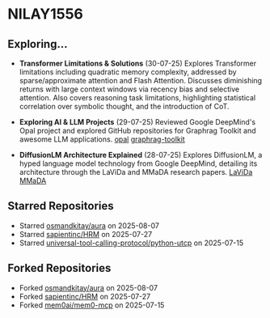 # NILAY1556

## Exploring...
- **Transformer Limitations & Solutions** (30-07-25)
  Explores Transformer limitations including quadratic memory complexity, addressed by sparse/approximate attention and Flash Attention. Discusses diminishing returns with large context windows via recency bias and selective attention. Also covers reasoning task limitations, highlighting statistical correlation over symbolic thought, and the introduction of CoT.

- **Exploring AI & LLM Projects** (29-07-25)
  Reviewed Google DeepMind's Opal project and explored GitHub repositories for Graphrag Toolkit and awesome LLM applications.
  [opal](https://opal.withgoogle.com/)
  [graphrag-toolkit](https://github.com/awslabs/graphrag-toolkit)

- **DiffusionLM Architecture Explained** (28-07-25)
  Explores DiffusionLM, a hyped language model technology from Google DeepMind, detailing its architecture through the LaViDa and MMaDA research papers.
  [LaViDa](https://arxiv.org/abs/2505.16839)
  [MMaDA](https://arxiv.org/abs/2505.15809)

## Starred Repositories
- Starred [osmandkitay/aura](https://github.com/osmandkitay/aura) on 2025-08-07
- Starred [sapientinc/HRM](https://github.com/sapientinc/HRM) on 2025-07-27
- Starred [universal-tool-calling-protocol/python-utcp](https://github.com/universal-tool-calling-protocol/python-utcp) on 2025-07-15

## Forked Repositories
- Forked [osmandkitay/aura](https://github.com/NILAY1556/aura) on 2025-08-07
- Forked [sapientinc/HRM](https://github.com/NILAY1556/HRM) on 2025-07-27
- Forked [mem0ai/mem0-mcp](https://github.com/NILAY1556/mem0-mcp) on 2025-07-15

